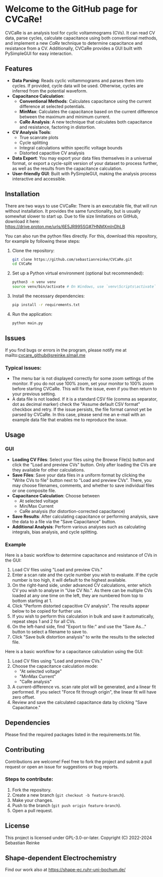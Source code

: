 # Welcome to the GitHub page for CVCaRe!

CVCaRe is an analysis tool for cyclic voltammograms (CVs). It can read CV data, parse cycles, calculate capacitance using both conventional methods, and implement a new *CaRe* technique to determine capacitance and resistance from a CV. Additionally, CVCaRe provides a GUI built with PySimpleGUI for easy interaction.

## Features

- **Data Parsing**: Reads cyclic voltammograms and parses them into cycles. If provided, cycle data will be used. Otherwise, cycles are inferred from the potential waveform.
- **Capacitance Calculation**:
  - **Conventional Methods**: Calculates capacitance using the current difference at selected potentials.
  - **MinMax**: Calculates the capacitance based on the current difference between the maximum and minimum current.
  - **CaRe Analysis**: A new technique that calculates both capacitance and resistance, factoring in distortion.
- **CV Analysis Tools**:
  - True scanrate plots
  - Cycle splitting
  - Integral calculations within specific voltage bounds
  - Distorted capacitive CV analysis
- **Data Export**: You may export your data files themselves in a universal format, or export a cycle-split version of your dataset to process further, as well as the results from the capacitance calculation.
- **User-friendly GUI**: Built with PySimpleGUI, making the analysis process interactive and accessible.

## Installation

There are two ways to use CVCaRe: There is an executable file, that will run without installation. It provides the same functionality, but is usually somewhat slower to start up.
Due to file size limitations on GitHub, download it here: https://drive.proton.me/urls/6E5JR995SG#7HNMXmInDhLB

You can also run the python files directly. For this, download this repository, for example by following these steps:


1. Clone the repository:
    ```bash
    git clone https://github.com/sebastianreinke/CVCaRe.git
    cd CVCaRe
    ```

2. Set up a Python virtual environment (optional but recommended):
    ```bash
    python3 -m venv venv
    source venv/bin/activate # On Windows, use `venv\Scripts\activate`
    ```

3. Install the necessary dependencies:
    ```bash
    pip install -r requirements.txt
    ```

4. Run the application:
    ```bash
    python main.py
    ```

## Issues
If you find bugs or errors in the program, please notify me at mailto:cvcare_github@sreinke.slmail.me

### Typical issues:
- The menu bar is not displayed correctly for some zoom settings of the monitor. If you do not use 100% zoom, set your monitor to 100% zoom before starting CVCaRe. This will fix the issue, even if you then return to your previous setting.
- A data file is not loaded. If it is a standard CSV file (comma as separator, dot as decimal marker) check the "Assume default CSV format" checkbox and retry. If the issue persists, the file format cannot yet be parsed by CVCaRe.
In this case, please send me an e-mail with an example data file that enables me to reproduce the issue.

## Usage

### GUI

- **Loading CV Files**: Select your files using the Browse File(s) button and click the "Load and preview CVs" button. Only after loading the CVs are they available for other calculations.
- **Save Files**: Save your data files in a uniform format by clicking the "Write CVs to file" button next to "Load and preview CVs". There, you may choose filenames, comments, and whether to save individual files or one composite file.
- **Capacitance Calculation**: Choose between
    - At selected voltage
    - Min/Max Current
    - CaRe analysis (for distortion-corrected capacitance)
- **Save Results**: After calculating capacitance or performing analysis, save the data to a file via the "Save Capacitance" button.
- **Additional Analysis**: Perform various analyses such as calculating integrals, bias analysis, and cycle splitting.

### Example

Here is a basic workflow to determine capacitance and resistance of CVs in the GUI:

1. Load CV files using "Load and preview CVs."
2. Enter a scan rate and the cycle number you wish to evaluate. If the cycle number is too high, it will default to the highest available.
3. On the right-hand side, under advanced CV calculations, enter which CV you wish to analyse in "Use CV No.". As there can be multiple CVs loaded at any one time on the left, they are numbered from top to bottom starting at 1.
4. Click "Perform distorted capacitive CV analysis". The results appear below to be copied for further use.
5. If you wish to perform this calculation in bulk and save it automatically, repeat steps 1 and 2 for all CVs.
6. On the left-hand side, find "Export to file:" and use the "Save As..." button to select a filename to save to.
7. Click "Save bulk distortion analysis" to write the results to the selected file.

Here is a basic workflow for a capacitance calculation using the GUI:

1. Load CV files using "Load and preview CVs."
2. Choose the capacitance calculation mode: 
    - "At selected voltage"
    - "MinMax Current"
    - "CaRe analysis"
3. A current-difference vs. scan rate plot will be generated, and a linear fit performed. If you select "Force fit through origin", the linear fit will have zero offset.
4. Review and save the calculated capacitance data by clicking "Save Capacitance."

## Dependencies
Please find the required packages listed in the requirements.txt file. 

## Contributing

Contributions are welcome! Feel free to fork the project and submit a pull request or open an issue for suggestions or bug reports.

### Steps to contribute:

1. Fork the repository.
2. Create a new branch (`git checkout -b feature-branch`).
3. Make your changes.
4. Push to the branch (`git push origin feature-branch`).
5. Open a pull request.

## License

This project is licensed under GPL-3.0-or-later.
Copyright (C) 2022-2024  Sebastian Reinke

## Shape-dependent Electrochemistry

Find our work also at https://shape-ec.ruhr-uni-bochum.de/ 

